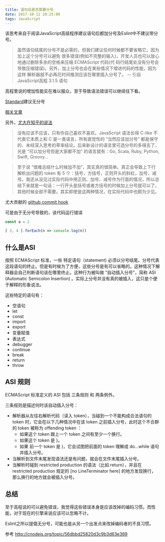 ```yaml
---
title: 语句后是否需要分号
date: 2017-10-12 20:25:09
tags: JavaScript
---
```


该思考来自于阅读JavaScript高级程序建议语句后都加分号及Eslint中不建议带分号。

> 虽然语句结尾的分号不是必需的，但我们建议任何时候都不要省略它。因为加上这个分号可以避免 很多错误(例如不完整的输入)，开发人员也可以放心地通过删除多余的空格来压缩 ECMAScript 代码(代 码行结尾处没有分号会导致压缩错误)。另外，加上分号也会在某些情况下增进代码的性能，因为这样 解析器就不必再花时间推测应该在哪里插入分号了。 -- 引自JavaScript高程 3.1.5 语句

<!-- more -->

高程里说的增加性能实在难以服众，至于导致语法错误可以继续往下看。

[Standard](https://standardjs.com/readme-zhcn.html)建议无分号

[相关文章](http://inimino.org/~inimino/blog/javascript_semicolons)


另外，[尤大在知乎的说法](https://www.zhihu.com/question/20298345/answer/49551142)

> 没有应该不应该，只有你自己喜欢不喜欢。JavaScript 语法长得 C-like 不代表它本质上和 C 是一类语言，所有直觉性的 “当然应该加分号” 都是保守的、未经深入思考的草率结论。后来新设计的语言里可选分号的多得去了，光是 “可以加分号但是大家都不加” 的语言就有：Go, Scala, Ruby, Python, Swift, Groovy...

> 至于说 “很难总结什么时候加不加”，其实真的很简单。真正会导致上下行解析出问题的 token 有 5 个：括号，方括号，正则开头的斜杠，加号，减号。我还从没见过实际代码中用正则、加号、减号作为行首的情况，所以总结下来就是一句话：一行开头是括号或者方括号的时候加上分号就可以了，其他时候全部不需要。其实即使是这两种情况，在实际代码中也颇为少见。

尤大贡献的 [github commit hook](https://github.com/yyx990803/semi) 

可是由于无分号导致的，该代码运行错误

``` js
const a = 2

[ 3, 4 ].forEach(n => console.log(n))
```

## 什么是ASI

按照 ECMAScript 标准，一些 特定语句（statement) 必须以分号结尾。分号代表这段语句的终止。但是有时候为了方便，这些分号是有可以省略的。这种情况下解释器会自己判断语句该在哪里终止。这种行为被叫做 “自动插入分号”，简称 ASI (Automatic Semicolon Insertion) 。实际上分号并没有真的被插入，这只是个便于解释的形象说法。

这些特定的语句有：

* 空语句
* let
* const
* import
* export
* 变量赋值
* 表达式
* debugger
* continue
* break
* return
* throw

## ASI 规则

ECMAScript 标准定义的 ASI 包括 三条规则 和 两条例外。

三条规则是描述何时该自动插入分号：

* 解析器从左往右解析代码（读入 token），当碰到一个不能构成合法语句的 token 时，它会在以下几种情况中在该 token 之前插入分号，此时这个不合群的 token 被称为 offending token ：
    * 如果这个 token 跟上一个 token 之间有至少一个换行。
    * 如果这个 token 是 }。
    * 如果 前一个 token 是 )，它会试图把前面的 token 理解成 do...while 语句并插入分号。
* 当解析到文件末尾发现语法还是有问题，就会在文件末尾插入分号。
* 当解析时碰到 restricted production 的语法（比如 return），并且在 restricted production 规定的 [no LineTerminator here] 的地方发现换行，那么换行的地方就会被插入分号。


## 总结

至于高程说的可以避免错误，我觉得这些错误本身是应该改掉的编码习惯。而性能，对于现在的引擎来说应该可以忽略不计。

Eslint之所以提倡无分号，可能也是从另一个出发点来改掉编码者的不良习惯。

参考 http://cnodejs.org/topic/56dbbd25820d3c9b3d63e369